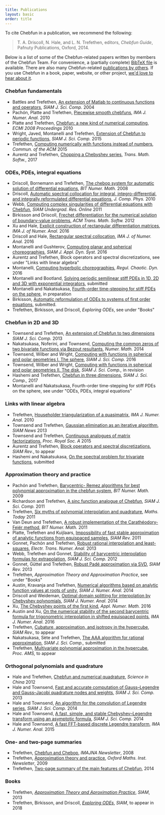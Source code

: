 ```yaml
---
title: Publications
layout: basic
order: title
---
```


To cite Chebfun in a publication, we recommend the following:

<blockquote>
T. A. Driscoll, N. Hale, and L. N. Trefethen, editors,
<em>Chebfun Guide</em>, Pafnuty Publications, Oxford, 2014.
</blockquote>

Below is a list of some of the
Chebfun-related papers written by members of the Chebfun
Team. For convenience, a (partially complete) [BibTeX file](../chebfun.bib)
is available. There are
also many Chebfun-related [publications by
others](http://scholar.google.com/scholar?as_ylo=2012&q=chebfun). If you use
Chebfun in a book, paper, website, or other project, [we'd love to hear about
it](../support).

<div class='row'>
<div class='col-sm-6'>
<h3>Chebfun fundamentals</h3>
<ul>

<li>Battles and Trefethen,
<a href="https://people.maths.ox.ac.uk/trefethen/publication/PDF/2004_107.pdf"
target="_blank">An
extension of Matlab to continuous functions and operators</a>, <em>SIAM J. Sci.
Comp.</em> 2004</li>

<li>Pach&#243;n, Platte and Trefethen, <a href="https://people.maths.ox.ac.uk/trefethen/publication/PDF/2010_134.pdf"
target="_blank">Piecewise smooth chebfuns</a>, <em>IMA J. Numer. Anal.</em> 2010</li>

<li>Platte and Trefethen, <a href="platte_trefethen.pdf"
target="_blank">Chebfun: a new kind of numerical computing</a>, <em>ECMI 2008
Proceedings</em> 2010</li>

<li>Wright, Javed, Montanelli and Trefethen,
<a href="https://people.maths.ox.ac.uk/trefethen/trigpaper.pdf"
target="_blank">Extension of Chebfun to periodic functions</a>, <em>SIAM J.
Sci. Comp.</em> 2015</li>

<li>Trefethen,
<a href="https://people.maths.ox.ac.uk/trefethen/cacm.pdf"
target="_blank">Computing
numerically with functions instead of numbers</a>, <em>Commun. of the ACM</em>
2015</li>

<li>Aurentz and Trefethen,
<a href="https://people.maths.ox.ac.uk/trefethen/aurentz_trefethen_revised.pdf"
target="_blank">Chopping a Chebyshev series</a>, <em>Trans. Math. Softw.</em>,
2017</li>

</ul>
</div>

<div class='col-sm-6'>
<h3>ODEs, PDEs, integral equations</h3>
<ul>

<li>Driscoll, Bornemann and Trefethen,
<a href="https://people.maths.ox.ac.uk/trefethen/publication/PDF/2008_131.pdf"
target="_blank">The chebop system for automatic solution of differential
equations</a>, <em>BIT Numer. Math.</em> 2008</li>

<li>Driscoll, <a href="--" target="_blank">Automatic spectral
collocation for integral, integro-differential, and integrally reformulated
differential equations</a>, <em>J. Comp. Phys.</em> 2010</li>

<li>Webb, <a href="--"
target="_blank">Computing complex singularities of differential equations 
with Chebfun</a>, <em>SIAM Undergrad. Res. Online</em> 2011</li>

<li>Birkisson and Driscoll, <a href='2012-BirkissonDriscoll-26.pdf'>Frechet
diﬀerentiation for the numerical solution of boundary-value problems</a>,
<em>ACM Trans. Math. Softw.</em> 2012</li>

<li>Xu and Hale, <a href="--"
target="_blank">Explicit construction of rectangular differentiation matrices</a>,
<em>IMA J. of Numer. Anal.</em> 2016</li>

<li>Driscoll and Hale, <a href="http://dx.doi.org/10.1093/imanum/dru062"
target="_blank">Rectangular spectral collocation</a>, <em>IMA J. of Numer. Anal.</em> 2016</li>

<li>Montanelli and Gushterov, <a href="https://arxiv.org/pdf/1505.04848v4.pdf"
target="_blank">Computing planar and spherical choreographies</a>,
<em>SIAM J. Appl. Dyn. Syst.</em> 2016</li>

<li>Aurentz and Trefethen,
Block operators and spectral discretizations, see
under "Links with linear algebra"</li>

<li>Montanelli, <a href="https://arxiv.org/pdf/1606.01850v2.pdf"
target="_blank">Computing hyperbolic choreographies</a>,
<em>Regul. Chaotic. Dyn.</em> 2016</li>

<li>Montanelli and Bootland, <a href="https://arxiv.org/pdf/1604.08900v2.pdf"
target="_blank">Solving periodic semilinear stiff PDEs in 1D, 2D and
3D with exponential integrators</a>, submitted </li>

<li>Montanelli and Nakatsukasa, <a href="--"
target="_blank">Fourth-order time-stepping for stiff PDEs on the sphere</a>, in preparation</li>

<li>Birkisson, <a href="--" target="_blank">Automatic reformulation of
ODEs to systems of first order equations</a>, submitted.</li>

<li>Trefethen, Birkisson, and Driscoll, <em>Exploring
ODEs</em>, see under "Books"</li>

</ul>
</div>


<div class='col-sm-6'>
<h3>Chebfun in 2D and 3D</h3>
<ul>

<li>Townsend and Trefethen, <a href="Chebfun2paper.pdf" target="_blank">An
extension of Chebfun to two dimensions</a> <em>SIAM J. Sci. Comp.</em> 2013</li>

<li>Nakatsukasa, Noferini, and Townsend, <a href="biroots.pdf"
target="_blank">Computing the common zeros of two bivariate functions via
Bezout resultants</a>, <em>Numer. Math.</em> 2014</li>

<li>Townsend, Wilber and Wright,
<a href="http://epubs.siam.org/doi/abs/10.1137/15M1045855"
target="_blank">Computing with
functions in spherical and polar geometries I.
The sphere</a>, <em>SIAM J. Sci. Comp.</em> 2016
</li>

<li>Townsend, Wilber and Wright,
<a href="https://arxiv.org/abs/1604.03061"
target="_blank">Computing with
functions in spherical and polar geometries II.  The disk</a>, <em>SIAM J. Sci. Comp.,</em>
in revision</li>

<li>Hashemi and Trefethen,
<a href="https://people.maths.ox.ac.uk/trefethen/chebfun3_final.pdf" target="_blank">Chebfun
in three dimensions</a>, <em>SIAM J. Sci. Comp.,</em> 2017</li>

<li>Montanelli and Nakatsukasa,
Fourth-order time-stepping for stiff PDEs on the sphere, see under
"ODEs, PDEs, integral equations"</li>

</ul>
</div>

<div class='col-sm-6'>
<h3>Links with linear algebra</h3>
<ul>

<li>Trefethen, <a href="trefethen_householder.pdf" target="_blank">Householder
triangularization of a quasimatrix</a>, <em>IMA J. Numer. Anal.</em> 2010</li>

<li>Townsend and Trefethen,
<a href="https://people.maths.ox.ac.uk/trefethen/townsend_tref_essay.pdf"
target="_blank">Gaussian elimination as an iterative algorithm</a>,
<em>SIAM News</em> 2013</li>

<li>Townsend and Trefethen, <a href="townsend_trefethen2014.pdf"
target="_blank">Continuous analogues of matrix factorizations</a>,
<em>Proc. Royal Soc. A</em> 2015</li>

<li>Aurentz and Trefethen,
<a href="https://people.maths.ox.ac.uk/trefethen/blocks_revised.pdf"
target="_blank">Block operators and spectral discretizations</a>,
<em>SIAM Rev.</em>, to appear</li>

<li>Hashemi and Nakatsukasa,
<a href="http://www.opt.mist.i.u-tokyo.ac.jp/~nakatsukasa/preprints/trivariatespectral.pdf"
target="_blank">On the spectral problem
for trivariate functions</a>, submitted</li>

</ul>
</div>

<div class='col-sm-6'>
<h3>Approximation theory and practice</h3>
<ul>

<li>Pach&#243;n and Trefethen, <a href="remez.pdf" target="_blank">Barycentric-
Remez algorithms for best polynomial approximation in the chebfun system</a>,
<em>BIT Numer. Math.</em> 2009</li>

<li>Richardson and Trefethen,
<a href="https://people.maths.ox.ac.uk/trefethen/publication/PDF/2011_142.pdf" 
target="_blank">A sinc function analogue
of Chebfun</a>, <em>SIAM J. Sci. Comp.</em> 2011</li>

<li>Trefethen, <a href="https://people.maths.ox.ac.uk/trefethen/publication/PDF/2011_139.pdf"
target="_blank">Six myths of polynomial
interpolation and quadrature</a>, <em>Maths. Today</em> 2011</li>

<li>Van Deun and Trefethen, <a
href="http://eprints.maths.ox.ac.uk/926/1/NA-10-03.pdf" target="_blank">A
robust implementation of the Carath&#233;odory-Fej&#233;r method</a>, <em>BIT
Numer. Math.</em> 2011</li>

<li>Platte, Trefethen and Kuijlaars, <a href="hale_trefethen_Feb142012.pdf"
target="_blank">Impossibility of fast stable approximation
of analytic functions from equispaced samples</a>, <em>SIAM Rev.</em>
2011</li>

<li>Gonnet, Pach&oacute;n and Trefethen,
<a href="https://people.maths.ox.ac.uk/trefethen/publication/PDF/2011_141.pdf"
target="_blank">Robust
rational interpolation and least-squares</a>, <em>Electr. Trans.
Numer. Anal.</em> 2013</li>

<li>Webb, Trefethen and Gonnet, <a href="hale_trefethen_Feb142012.pdf"
target="_blank">Stability of barycentric interpolation formulas for extrapolation</a>,
<em>SIAM J. Sci. Comp.</em> 2012</li>

<li>Gonnet, G&uuml;ttel and Trefethen,
<a href="https://people.maths.ox.ac.uk/trefethen/publication/PDF/2011_144.pdf"
target="_blank">Robust
Pad&eacute; approximation via SVD</a>, <em>SIAM Rev.</em> 2013</li>

<li>Trefethen, <em>Approximation Theory and Approximation Practice</em>,
see under "Books"</li>

<li>Austin, Kravanja and Trefethen,
<a href="https://people.maths.ox.ac.uk/trefethen/austin_kravanja_trefethen_revised.pdf"
target="_blank">Numerical
algorithms based on analytic function values at roots of unity</a>,
<em>SIAM J. Numer. Anal.</em> 2014</li>

<li>Driscoll and Weideman, <a href="--"
target="_blank">Optimal domain splitting for interpolation by Chebyshev
polynomials</a>, <em>SIAM J. Numer. Anal.</em> 2014</li>

<li>Xu, <a href="--" target="_blank">The Chebyshev points of the first
kind</a>, <em>Appl. Numer. Math.</em> 2016</li>

<li>Austin and Xu, <a href="
http://imajna.oxfordjournals.org/content/early/2016/08/03/imanum.drw038.abstract?sid=2c184f8c-f1c0-487f-8f94-c8bfe8d8a337"
target="_blank">On the numerical stability
of the second barycentric formula for
trigonometric interpolation in shifted equispaced points</a>,
<em>IMA J. Numer. Anal.</em> 2016</li>

<li>Trefethen,
<a href="https://people.maths.ox.ac.uk/trefethen/hypercube_revised.pdf"
target="_blank">Cubature, approximation, and isotropy
in the hypercube</a>, <em>SIAM Rev.,</em> to appear</li>

<li>Nakatsukasa, S&egrave;te and Trefethen, <a href="https://arxiv.org/abs/1612.00337" target="_blank">The AAA
algorithm for rational approximation</a>, <em>SIAM J. Sci. Comp.,</em> submitted</li>

<li>Trefethen,
<a href="https://people.maths.ox.ac.uk/trefethen/trefethen_hypercubetheorem_submitted.pdf"
target="_blank">Multivariate polynomial approximation
in the hypercube</a>, <em>Proc. AMS,</em> to appear</li>

</ul>
</div>

<div class='col-sm-6'>
<h3>Orthogonal polynomials and quadrature</h3>
<ul>

<li>Hale and Trefethen, <a href="hale_trefethen_Feb142012.pdf"
target="_blank">Chebfun and numerical quadrature</a>, <em>Science in China</em>
2012</li>

<li>Hale and Townsend, <a href="HaleTownsend2013a.pdf" target="_blank">Fast and
accurate computation of Gauss–Legendre and Gauss–Jacobi quadrature nodes and
weights</a>, <em>SIAM J. Sci. Comp.</em> 2013</li>

<li>Hale and Townsend, <a href="HaleTownsend2014_PREPRINT.pdf"
target="_blank">An algorithm for the convolution of Legendre series</a>, <em>SIAM J. Sci.
Comp.</em> 2014</li>

<li>Hale and Townsend, <a href="HaleTownsend2013b_PREPRINT.pdf"
target="_blank">A fast, simple, and stable Chebyshev–Legendre transform
using an asymptotic formula</a>, <em>SIAM J. Sci. Comp.</em> 2014</li>

<li>Hale and Townsend, <a href="--" target="_blank">A fast FFT-based
discrete Legendre transform</a>, <em>IMA J. Numer. Anal.</em> 2015</li>


</ul>
</div>

<div class='col-sm-6'>
<h3>One- and two-page summaries</h3>
<ul>

<li>Trefethen, <a href="trefethen_imana.pdf" target="_blank">Chebfun and
Chebop</a>, <em>IMAJNA Newsletter</em>, 2008</li>

<li>Trefethen, <a href="trefethen_newsletter.pdf" target="_blank">Approximation
theory and practice</a>, <em>Oxford Maths. Inst. Newsletter</em>, 2009</li>

<li>Trefethen, <a href="chebfun2pages.pdf" target="_blank">Two-page
summary of the main features of Chebfun</a>, 2014</li>

</ul>
</div>

<div class='col-sm-6'>
<h3>Books</h3>
<ul>

<li>Trefethen, <em><a href="../ATAP/" target="_blank">Approximation Theory and
Aproximation Practice</a></em>, <em>SIAM</em>, 2013</li>

<li>Trefethen, Birkisson, and Driscoll, <a href="https://people.maths.ox.ac.uk/trefethen/ExplODE"><em>Exploring
ODEs</em></a>, <em>SIAM</em>, to appear in 2018</li>

</ul>
</div>
</div>
